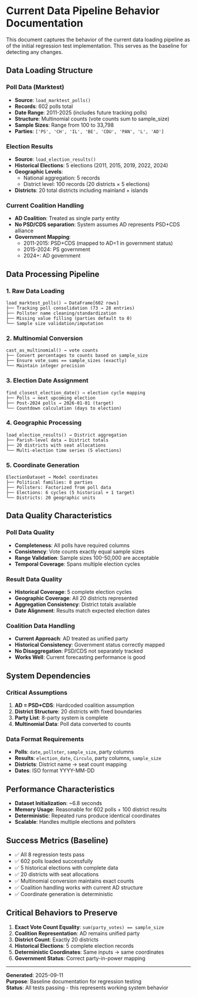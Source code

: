 # Current Data Pipeline Behavior Documentation

This document captures the behavior of the current data loading pipeline as of the initial regression test implementation. This serves as the baseline for detecting any changes.

## Data Loading Structure

### Poll Data (Marktest)
- **Source**: `load_marktest_polls()`  
- **Records**: 602 polls total
- **Date Range**: 2011-2025 (includes future tracking polls)
- **Structure**: Multinomial counts (vote counts sum to sample_size)
- **Sample Sizes**: Range from 100 to 33,798
- **Parties**: `['PS', 'CH', 'IL', 'BE', 'CDU', 'PAN', 'L', 'AD']`

### Election Results
- **Source**: `load_election_results()`
- **Historical Elections**: 5 elections (2011, 2015, 2019, 2022, 2024)
- **Geographic Levels**: 
  - National aggregation: 5 records
  - District level: 100 records (20 districts × 5 elections)
- **Districts**: 20 total districts including mainland + islands

### Current Coalition Handling
- **AD Coalition**: Treated as single party entity
- **No PSD/CDS separation**: System assumes AD represents PSD+CDS alliance
- **Government Mapping**: 
  - 2011-2015: PSD+CDS (mapped to AD=1 in government status)
  - 2015-2024: PS government  
  - 2024+: AD government

## Data Processing Pipeline

### 1. Raw Data Loading
```
load_marktest_polls() → DataFrame[602 rows]
├── Tracking poll consolidation (73 → 28 entries)  
├── Pollster name cleaning/standardization
├── Missing value filling (parties default to 0)
└── Sample size validation/imputation
```

### 2. Multinomial Conversion  
```
cast_as_multinomial() → vote counts
├── Convert percentages to counts based on sample_size
├── Ensure vote_sums == sample_sizes (exactly)
└── Maintain integer precision
```

### 3. Election Date Assignment
```
find_closest_election_date() → election cycle mapping
├── Polls → next upcoming election
├── Post-2024 polls → 2026-01-01 (target)
└── Countdown calculation (days to election)
```

### 4. Geographic Processing
```
load_election_results() → District aggregation
├── Parish-level data → District totals  
├── 20 districts with seat allocations
└── Multi-election time series (5 elections)
```

### 5. Coordinate Generation
```
ElectionDataset → Model coordinates
├── Political families: 8 parties
├── Pollsters: Factorized from poll data
├── Elections: 6 cycles (5 historical + 1 target)
└── Districts: 20 geographic units
```

## Data Quality Characteristics

### Poll Data Quality
- **Completeness**: All polls have required columns
- **Consistency**: Vote counts exactly equal sample sizes
- **Range Validation**: Sample sizes 100-50,000 are acceptable
- **Temporal Coverage**: Spans multiple election cycles

### Result Data Quality  
- **Historical Coverage**: 5 complete election cycles
- **Geographic Coverage**: All 20 districts represented
- **Aggregation Consistency**: District totals available
- **Date Alignment**: Results match expected election dates

### Coalition Data Handling
- **Current Approach**: AD treated as unified party
- **Historical Consistency**: Government status correctly mapped
- **No Disaggregation**: PSD/CDS not separately tracked
- **Works Well**: Current forecasting performance is good

## System Dependencies

### Critical Assumptions
1. **AD = PSD+CDS**: Hardcoded coalition assumption
2. **District Structure**: 20 districts with fixed boundaries  
3. **Party List**: 8-party system is complete
4. **Multinomial Data**: Poll data converted to counts

### Data Format Requirements
- **Polls**: `date`, `pollster`, `sample_size`, party columns
- **Results**: `election_date`, `Circulo`, party columns, `sample_size`
- **Districts**: District name → seat count mapping
- **Dates**: ISO format YYYY-MM-DD

## Performance Characteristics
- **Dataset Initialization**: ~6.8 seconds
- **Memory Usage**: Reasonable for 602 polls + 100 district results
- **Deterministic**: Repeated runs produce identical coordinates
- **Scalable**: Handles multiple elections and pollsters

## Success Metrics (Baseline)
- ✅ All 8 regression tests pass
- ✅ 602 polls loaded successfully  
- ✅ 5 historical elections with complete data
- ✅ 20 districts with seat allocations
- ✅ Multinomial conversion maintains exact counts
- ✅ Coalition handling works with current AD structure
- ✅ Coordinate generation is deterministic

## Critical Behaviors to Preserve
1. **Exact Vote Count Equality**: `sum(party_votes) == sample_size`
2. **Coalition Representation**: AD remains unified party
3. **District Count**: Exactly 20 districts
4. **Historical Elections**: 5 complete election records  
5. **Deterministic Coordinates**: Same inputs → same coordinates
6. **Government Status**: Correct party-in-power mapping

---

**Generated**: 2025-09-11  
**Purpose**: Baseline documentation for regression testing  
**Status**: All tests passing - this represents working system behavior